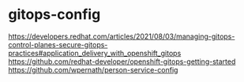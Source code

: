 # gitops-config

https://developers.redhat.com/articles/2021/08/03/managing-gitops-control-planes-secure-gitops-practices#application_delivery_with_openshift_gitops
https://github.com/redhat-developer/openshift-gitops-getting-started
https://github.com/wpernath/person-service-config



